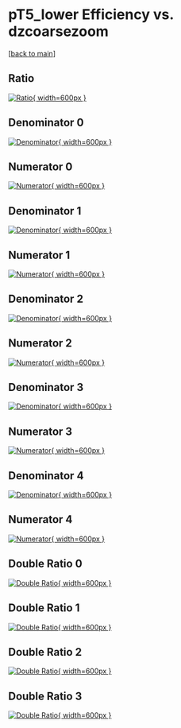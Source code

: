 # pT5_lower Efficiency vs. dzcoarsezoom

[[back to main](./)]



## Ratio

[![Ratio](../mtv/var/pT5_lower_xtr_211_1_eff_dzcoarsezoom.png){ width=600px }](../mtv/var/pT5_lower_xtr_211_1_eff_dzcoarsezoom.pdf)

## Denominator 0

[![Denominator](../mtv/den/pT5_lower_xtr_211_1_eff_dzcoarsezoom_den0.png){ width=600px }](../mtv/den/pT5_lower_xtr_211_1_eff_dzcoarsezoom_den0.pdf)

## Numerator 0

[![Numerator](../mtv/num/pT5_lower_xtr_211_1_eff_dzcoarsezoom_num0.png){ width=600px }](../mtv/num/pT5_lower_xtr_211_1_eff_dzcoarsezoom_num0.pdf)

## Denominator 1

[![Denominator](../mtv/den/pT5_lower_xtr_211_1_eff_dzcoarsezoom_den1.png){ width=600px }](../mtv/den/pT5_lower_xtr_211_1_eff_dzcoarsezoom_den1.pdf)

## Numerator 1

[![Numerator](../mtv/num/pT5_lower_xtr_211_1_eff_dzcoarsezoom_num1.png){ width=600px }](../mtv/num/pT5_lower_xtr_211_1_eff_dzcoarsezoom_num1.pdf)

## Denominator 2

[![Denominator](../mtv/den/pT5_lower_xtr_211_1_eff_dzcoarsezoom_den2.png){ width=600px }](../mtv/den/pT5_lower_xtr_211_1_eff_dzcoarsezoom_den2.pdf)

## Numerator 2

[![Numerator](../mtv/num/pT5_lower_xtr_211_1_eff_dzcoarsezoom_num2.png){ width=600px }](../mtv/num/pT5_lower_xtr_211_1_eff_dzcoarsezoom_num2.pdf)

## Denominator 3

[![Denominator](../mtv/den/pT5_lower_xtr_211_1_eff_dzcoarsezoom_den3.png){ width=600px }](../mtv/den/pT5_lower_xtr_211_1_eff_dzcoarsezoom_den3.pdf)

## Numerator 3

[![Numerator](../mtv/num/pT5_lower_xtr_211_1_eff_dzcoarsezoom_num3.png){ width=600px }](../mtv/num/pT5_lower_xtr_211_1_eff_dzcoarsezoom_num3.pdf)

## Denominator 4

[![Denominator](../mtv/den/pT5_lower_xtr_211_1_eff_dzcoarsezoom_den4.png){ width=600px }](../mtv/den/pT5_lower_xtr_211_1_eff_dzcoarsezoom_den4.pdf)

## Numerator 4

[![Numerator](../mtv/num/pT5_lower_xtr_211_1_eff_dzcoarsezoom_num4.png){ width=600px }](../mtv/num/pT5_lower_xtr_211_1_eff_dzcoarsezoom_num4.pdf)

## Double Ratio 0

[![Double Ratio](../mtv/ratio/pT5_lower_xtr_211_1_eff_dzcoarsezoom_ratio0.png){ width=600px }](../mtv/ratio/pT5_lower_xtr_211_1_eff_dzcoarsezoom_ratio0.pdf)

## Double Ratio 1

[![Double Ratio](../mtv/ratio/pT5_lower_xtr_211_1_eff_dzcoarsezoom_ratio1.png){ width=600px }](../mtv/ratio/pT5_lower_xtr_211_1_eff_dzcoarsezoom_ratio1.pdf)

## Double Ratio 2

[![Double Ratio](../mtv/ratio/pT5_lower_xtr_211_1_eff_dzcoarsezoom_ratio2.png){ width=600px }](../mtv/ratio/pT5_lower_xtr_211_1_eff_dzcoarsezoom_ratio2.pdf)

## Double Ratio 3

[![Double Ratio](../mtv/ratio/pT5_lower_xtr_211_1_eff_dzcoarsezoom_ratio3.png){ width=600px }](../mtv/ratio/pT5_lower_xtr_211_1_eff_dzcoarsezoom_ratio3.pdf)

